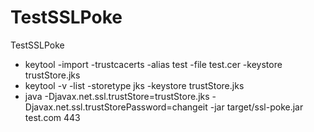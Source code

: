 # TestSSLPoke
TestSSLPoke


 - keytool -import -trustcacerts -alias test -file test.cer -keystore trustStore.jks
 - keytool -v -list -storetype jks -keystore trustStore.jks
 - java -Djavax.net.ssl.trustStore=trustStore.jks -Djavax.net.ssl.trustStorePassword=changeit -jar target/ssl-poke.jar test.com 443
